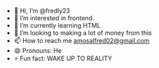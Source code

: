 - 👋 Hi, I’m @fredly23
- 👀 I’m interested in frontend.
- 🌱 I’m currently learning HTML
- 💞️ I’m looking to making a lot of money from this            
- 📫 How to reach me amosalfred02@gmail.com
- 😄 Pronouns: He
- ⚡ Fun fact: WAKE UP TO REALITY

<!---
fredly23/fredly23 is a ✨ special ✨ repository because its `README.md` (this file) appears on your GitHub profile.
You can click the Preview link to take a look at your changes.
--->
